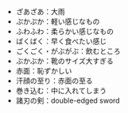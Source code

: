 - ざあざあ：大雨
- ぷかぷか：軽い感じなもの
- ふわふわ：柔らかい感じなもの
- ばくばく：早く食べたい感じ
- ごくごく・がぶがぶ：飲むところ
- ぶかぶか：靴のサイズ大すぎる
- 赤面：恥ずかしい
- 汗顔の至り：赤面の至る
- 巻き込む：中に入れてしまう
- 諸刃の剣：double-edged sword